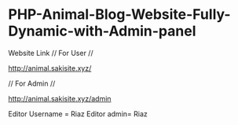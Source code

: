 # PHP-Animal-Blog-Website-Fully-Dynamic-with-Admin-panel

Website Link
// For User //
 
http://animal.sakisite.xyz/

// For Admin //

http://animal.sakisite.xyz/admin

Editor Username = Riaz
Editor admin= Riaz
